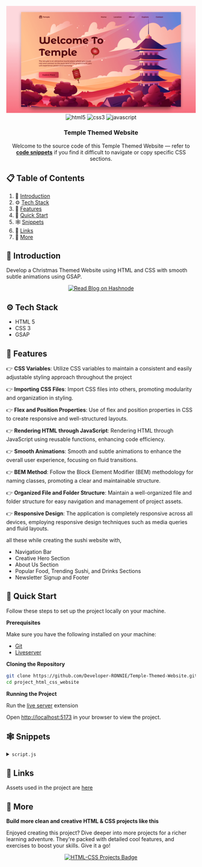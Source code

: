 <div align="center">
  <br />
    <a href="" target="_blank">
      <img src="/assets/img/preview.png" alt="Project Banner">
    </a>
  <br />

  <div>
    <img src="https://img.shields.io/badge/-HTML_5-E34F26?style=for-the-badge&logoColor=white&logo=html5" alt="html5" />
    <img src="https://img.shields.io/badge/CSS3-1572B6?style=for-the-badge&logoColor=white&logo=css3" alt="css3" />
    <img src="https://img.shields.io/badge/JavaScript-F7DF1E?style=for-the-badge&logo=javascript&logoColor=white" alt="javascript" />


  </div>

  <h3 align="center">Temple Themed Website</h3>
    <div align="center">
     Welcome to the source code of this Temple Themed Website — refer to <a href="#snippets" ><b>code snippets</b></a> if you find it difficult to navigate or copy specific CSS sections.
     </div>

</div>

## 📋 <a name="table">Table of Contents</a>

1. 🤖 [Introduction](#introduction)
2. ⚙️ [Tech Stack](#tech-stack)
3. 🔋 [Features](#features)
4. 🤸 [Quick Start](#quick-start)
5. 🕸️ [Snippets](#snippets)
6. 🔗 [Links](#links)
7. 🚀 [More](#more)

## <a name="introduction">🤖 Introduction</a>

Develop a Christmas Themed Website using HTML and CSS with smooth subtle animations using GSAP. 

<p align="center">
  <a href="https://developer-ronnie.hashnode.dev" target="_blank">
    <img src="https://img.shields.io/badge/Read%20My%20Blog-Hashnode-blueviolet?style=for-the-badge&logo=internet-explorer&logoColor=white" alt="Read Blog on Hashnode"/>
  </a>
</p>


## <a name="tech-stack">⚙️ Tech Stack</a>

- HTML 5
- CSS 3
- GSAP

## <a name="features">🔋 Features</a>

👉 **CSS Variables**: Utilize CSS variables to maintain a consistent and easily adjustable styling approach throughout the project

👉 **Importing CSS Files**: Import CSS files into others, promoting modularity and organization in styling.

👉 **Flex and Position Properties**: Use of flex and position properties in CSS to create responsive and well-structured layouts.

👉 **Rendering HTML through JavaScript**: Rendering HTML through JavaScript using reusable functions, enhancing code efficiency.

👉 **Smooth Animations**: Smooth and subtle animations to enhance the overall user experience, focusing on fluid transitions.

👉 **BEM Method**: Follow the Block Element Modifier (BEM) methodology for naming classes, promoting a clear and maintainable structure.

👉 **Organized File and Folder Structure**: Maintain a well-organized file and folder structure for easy navigation and management of project assets.

👉 **Responsive Design**: The application is completely responsive across all devices, employing responsive design techniques such as media queries and fluid layouts.

all these while creating the sushi website with,
* Navigation Bar
* Creative Hero Section
* About Us Section
* Popular Food, Trending Sushi, and Drinks Sections
* Newsletter Signup and Footer

## <a name="quick-start">🤸 Quick Start</a>

Follow these steps to set up the project locally on your machine.

**Prerequisites**

Make sure you have the following installed on your machine:

- [Git](https://git-scm.com/)
- [Liveserver](https://marketplace.visualstudio.com/items?itemName=ritwickdey.LiveServer)

**Cloning the Repository**

```bash
git clone https://github.com/Developer-RONNIE/Temple-Themed-Website.git
cd project_html_css_website
```

**Running the Project**

Run the [live server](https://marketplace.visualstudio.com/items?itemName=ritwickdey.LiveServer) extension 

Open [http://localhost:5173](http://localhost:5173) in your browser to view the project.

## <a name="snippets">🕸️ Snippets</a>


<details>
<summary><code>script.js</code></summary>

```javascript


```
</details>





## <a name="links">🔗 Links</a>

Assets used in the project are [here](/assets/)

## <a name="more">🚀 More</a>

**Build more clean and creative HTML & CSS projects like this**

Enjoyed creating this project? Dive deeper into more projects for a richer learning adventure. They're packed with detailed cool features, and exercises to boost your skills. Give it a go!


<p align="center">
  <a href="https://github.com/Developer-RONNIE/">
    <img src="https://img.shields.io/badge/HTML--CSS-Projects-black?style=for-the-badge&logo=github&logoColor=white" alt="HTML-CSS Projects Badge" />
  </a>
</p>


